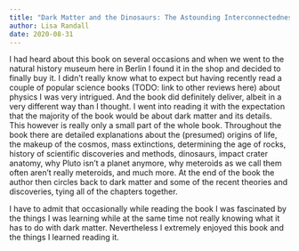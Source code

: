 ```yaml
---
title: "Dark Matter and the Dinosaurs: The Astounding Interconnectedness of the Universe"
author: Lisa Randall
date: 2020-08-31
---
```



I had heard about this book on several occasions and when we went to the natural history museum here in Berlin I found it in the shop and decided to finally buy it. I didn’t really know what to expect but having recently read a couple of popular science books (TODO: link to other reviews here) about physics I was very intrigued. And the book did definitely deliver, albeit in a very different way than I thought. I went into reading it with the expectation that the majority of the book would be about dark matter and its details. This however is really only a small part of the whole book. Throughout the book there are detailed explanations about the (presumed) origins of life, the makeup of the cosmos, mass extinctions, determining the age of rocks, history of scientific discoveries and methods, dinosaurs, impact crater anatomy, why Pluto isn’t a planet anymore, why meteroids as we call them often aren’t really meteroids, and much more. At the end of the book the author then circles back to dark matter and some of the recent theories and discoveries, tying all of the chapters together.

I have to admit that occasionally while reading the book I was fascinated by the things I was learning while at the same time not really knowing what it has to do with dark matter. Nevertheless I extremely enjoyed this book and the things I learned reading it.

